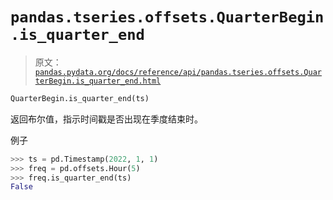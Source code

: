 # `pandas.tseries.offsets.QuarterBegin.is_quarter_end`

> 原文：[`pandas.pydata.org/docs/reference/api/pandas.tseries.offsets.QuarterBegin.is_quarter_end.html`](https://pandas.pydata.org/docs/reference/api/pandas.tseries.offsets.QuarterBegin.is_quarter_end.html)

```py
QuarterBegin.is_quarter_end(ts)
```

返回布尔值，指示时间戳是否出现在季度结束时。

例子

```py
>>> ts = pd.Timestamp(2022, 1, 1)
>>> freq = pd.offsets.Hour(5)
>>> freq.is_quarter_end(ts)
False 
```
